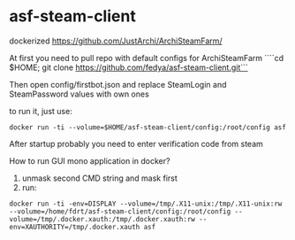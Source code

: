 # asf-steam-client
dockerized https://github.com/JustArchi/ArchiSteamFarm/

At first you need to pull repo with default configs for ArchiSteamFarm
````cd $HOME; git clone https://github.com/fedya/asf-steam-client.git```

Then open config/firstbot.json and replace SteamLogin and SteamPassword values with own ones

to run it, just use:

```docker run -ti --volume=$HOME/asf-steam-client/config:/root/config asf```

After startup probably you need to enter verification code from steam


How to run GUI mono application in docker?
1. unmask second CMD string and mask first
2. run:

```docker run -ti -env=DISPLAY --volume=/tmp/.X11-unix:/tmp/.X11-unix:rw --volume=/home/fdrt/asf-steam-client/config:/root/config --volume=/tmp/.docker.xauth:/tmp/.docker.xauth:rw --env=XAUTHORITY=/tmp/.docker.xauth asf```
